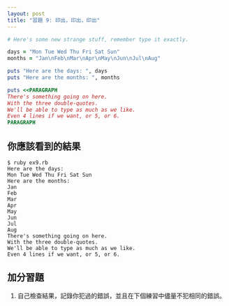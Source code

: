 ```yaml
---
layout: post
title: "習題 9: 印出，印出，印出"
---
```


```ruby
# Here's some new strange stuff, remember type it exactly.

days = "Mon Tue Wed Thu Fri Sat Sun"
months = "Jan\nFeb\nMar\nApr\nMay\nJun\nJul\nAug"

puts "Here are the days: ", days
puts "Here are the months: ", months

puts <<PARAGRAPH
There's something going on here.
With the three double-quotes.
We'll be able to type as much as we like.
Even 4 lines if we want, or 5, or 6.
PARAGRAPH
```

## 你應該看到的結果

    $ ruby ex9.rb
    Here are the days:  
    Mon Tue Wed Thu Fri Sat Sun
    Here are the months:
    Jan
    Feb
    Mar
    Apr
    May
    Jun
    Jul
    Aug
    There's something going on here.
    With the three double-quotes.
    We'll be able to type as much as we like.
    Even 4 lines if we want, or 5, or 6.

## 加分習題 ##


1. 自己檢查結果，記錄你犯過的錯誤，並且在下個練習中儘量不犯相同的錯誤。
